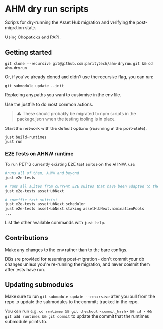 # AHM dry run scripts

Scripts for dry-running the Asset Hub migration and verifying the post-migration state.

Using [Chopsticks](https://github.com/AcalaNetwork/chopsticks) and [PAPI](papi.how).

## Getting started
```
git clone --recursive git@github.com:paritytech/ahm-dryrun.git && cd ahm-dryrun
```

Or, if you've already cloned and didn't use the recursive flag, you can run:
```
git submodule update --init
```

Replacing any paths you want to customise in the env file.

Use the justfile to do most common actions.

> ⚠️ These should probably be migrated to npm scripts in the package.json when the testing tooling is in place.

Start the network with the default options (resuming at the post-state):
```
just build-runtimes
just run
```

### E2E Tests on AHNW runtime

To run PET'S currently existing E2E test suites on the AHNW, use

```sh
#runs all of them, AHNW and beyond
just e2e-tests

# runs all suites from current E2E suites that have been adapted to the AHNW
just e2e-tests assetHubNext

# specific test suite(s)
just e2e-tests assetHubNext.scheduler
just e2e-tests assetHubNext.staking assetHubNext.nominationPools
...
```

List the other available commands with `just help`.

## Contributions
Make any changes to the env rather than to the bare configs.

DBs are provided for resuming post-migration - don't commit your db changes unless you're re-running the migration, and never commit them after tests have run.

## Updating submodules
Make sure to run `git submodule update --recursive` after you pull from the repo to update the submodules to the commits tracked in the repo.

You can run e.g. `cd runtimes && git checkout <commit_hash> && cd - && git add runtimes && git commit` to update the commit that the runtimes submodule points to.